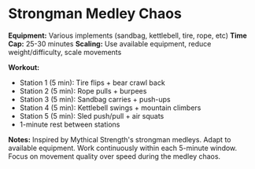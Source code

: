 # Strongman Medley Chaos

**Equipment:** Various implements (sandbag, kettlebell, tire, rope, etc)
**Time Cap:** 25-30 minutes
**Scaling:** Use available equipment, reduce weight/difficulty, scale movements

**Workout:**
- Station 1 (5 min): Tire flips + bear crawl back
- Station 2 (5 min): Rope pulls + burpees
- Station 3 (5 min): Sandbag carries + push-ups
- Station 4 (5 min): Kettlebell swings + mountain climbers
- Station 5 (5 min): Sled push/pull + air squats
- 1-minute rest between stations

**Notes:**
Inspired by Mythical Strength's strongman medleys. Adapt to available equipment. Work continuously within each 5-minute window. Focus on movement quality over speed during the medley chaos.
